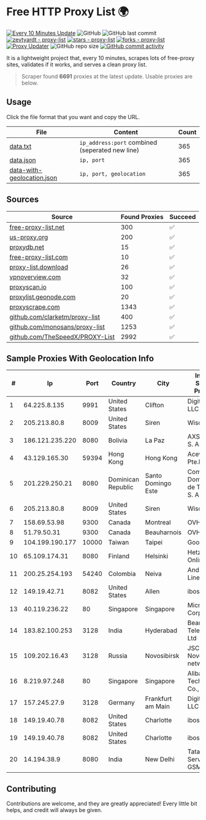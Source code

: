 
# Free HTTP Proxy List 🌍

[![Every 10 Minutes Update](https://github.com/mertguvencli/http-proxy-list/actions/workflows/main.yml/badge.svg?branch=main)](https://github.com/mertguvencli/http-proxy-list/actions/workflows/main.yml)
![GitHub](https://img.shields.io/github/license/mertguvencli/http-proxy-list)
![GitHub last commit](https://img.shields.io/github/last-commit/mertguvencli/http-proxy-list)
[![zevtyardt - proxy-list](https://img.shields.io/static/v1?label=zevtyardt&message=proxy-list&color=blue&logo=github)](https://github.com/zevtyardt/proxy-list "Go to GitHub repo")
[![stars - proxy-list](https://img.shields.io/github/stars/zevtyardt/proxy-list?style=social)](https://github.com/zevtyardt/proxy-list)
[![forks - proxy-list](https://img.shields.io/github/forks/zevtyardt/proxy-list?style=social)](https://github.com/zevtyardt/proxy-list)
[![Proxy Updater](https://github.com/zevtyardt/proxy-list/workflows/Proxy%20Updater/badge.svg)](https://github.com/zevtyardt/proxy-list/actions?query=workflow:"Proxy+Updater")
![GitHub repo size](https://img.shields.io/github/repo-size/zevtyardt/proxy-list)
[![GitHub commit activity](https://img.shields.io/github/commit-activity/m/zevtyardt/proxy-list?logo=commits)](https://github.com/zevtyardt/proxy-list/commits/main)

It is a lightweight project that, every 10 minutes, scrapes lots of free-proxy sites, validates if it works, and serves a clean proxy list.

> Scraper found **6691** proxies at the latest update. Usable proxies are below.

## Usage

Click the file format that you want and copy the URL.

|File|Content|Count|
|----|-------|-----|
|[data.txt](https://raw.githubusercontent.com/mertguvencli/http-proxy-list/main/proxy-list/data.txt)|`ip_address:port` combined (seperated new line)|365|
|[data.json](https://raw.githubusercontent.com/mertguvencli/http-proxy-list/main/proxy-list/data.json)|`ip, port`|365|
|[data-with-geolocation.json](https://raw.githubusercontent.com/mertguvencli/http-proxy-list/main/proxy-list/data-with-geolocation.json)|`ip, port, geolocation`|365|

## Sources

|Source|Found Proxies|Succeed|
|------|-------------|-------|
|[free-proxy-list.net](https://free-proxy-list.net)|300|✅|
|[us-proxy.org](https://www.us-proxy.org)|200|✅|
|[proxydb.net](http://proxydb.net)|15|✅|
|[free-proxy-list.com](https://free-proxy-list.com/?page=&port=&type%5B%5D=http&type%5B%5D=https&up_time=0&search=Search)|10|✅|
|[proxy-list.download](https://www.proxy-list.download/HTTP)|26|✅|
|[vpnoverview.com](https://vpnoverview.com/privacy/anonymous-browsing/free-proxy-servers)|32|✅|
|[proxyscan.io](https://www.proxyscan.io)|100|✅|
|[proxylist.geonode.com](https://proxylist.geonode.com/api/proxy-list?limit=300&page=1&sort_by=lastChecked&sort_type=desc&protocols=http,https)|20|✅|
|[proxyscrape.com](https://api.proxyscrape.com/v2/?request=displayproxies&protocol=http&timeout=10000&country=all&ssl=all&anonymity=all)|1343|✅|
|[github.com/clarketm/proxy-list](https://raw.githubusercontent.com/clarketm/proxy-list/master/proxy-list-raw.txt)|400|✅|
|[github.com/monosans/proxy-list](https://raw.githubusercontent.com/monosans/proxy-list/main/proxies/http.txt)|1253|✅|
|[github.com/TheSpeedX/PROXY-List](https://raw.githubusercontent.com/TheSpeedX/PROXY-List/master/http.txt)|2992|✅|


## Sample Proxies With Geolocation Info

|#|Ip|Port|Country|City|Internet Service Provider|
|-|--|----|-------|----|-------------------------|
|1|64.225.8.135|9991|United States|Clifton|DigitalOcean, LLC|
|2|205.213.80.8|8009|United States|Siren|WiscNet|
|3|186.121.235.220|8080|Bolivia|La Paz|AXS Bolivia S. A.|
|4|43.129.165.30|59394|Hong Kong|Hong Kong|Aceville Pte.ltd|
|5|201.229.250.21|8080|Dominican Republic|Santo Domingo Este|Compañía Dominicana de Teléfonos S. A.|
|6|205.213.80.8|8009|United States|Siren|WiscNet|
|7|158.69.53.98|9300|Canada|Montreal|OVH SAS|
|8|51.79.50.31|9300|Canada|Beauharnois|OVH SAS|
|9|104.199.190.177|10000|Taiwan|Taipei|Google LLC|
|10|65.109.174.31|8080|Finland|Helsinki|Hetzner Online GmbH|
|11|200.25.254.193|54240|Colombia|Neiva|Andinet ON Line|
|12|149.19.42.71|8082|United States|Allen|iboss, inc|
|13|40.119.236.22|80|Singapore|Singapore|Microsoft Corporation|
|14|183.82.100.253|3128|India|Hyderabad|Beam Telecom Pvt Ltd|
|15|109.202.16.43|3128|Russia|Novosibirsk|JSC Avantel. Novosibirsk network|
|16|8.219.97.248|80|Singapore|Singapore|Alibaba (US) Technology Co., Ltd.|
|17|157.245.27.9|3128|Germany|Frankfurt am Main|DigitalOcean, LLC|
|18|149.19.40.78|8082|United States|Charlotte|iboss, inc|
|19|149.19.40.78|8082|United States|Charlotte|iboss, inc|
|20|14.194.38.9|8080|India|New Delhi|Tata Tele Services GSM|



## Contributing

Contributions are welcome, and they are greatly appreciated! Every
little bit helps, and credit will always be given.

